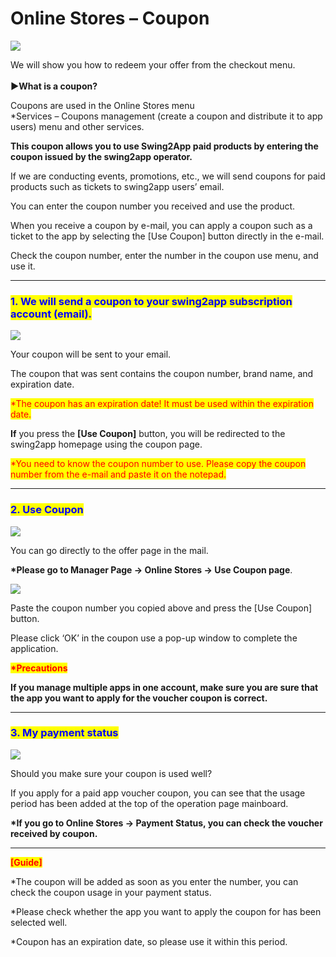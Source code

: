 # Online Stores – Coupon

![](https://support.swing2app.com/wp-content/uploads/2018/10/redeem\_coup.png)

We will show you how to redeem your offer from the checkout menu.\
\
**▶What is a coupon?**

Coupons are used in the Online Stores menu\
\*Services – Coupons management (create a coupon and distribute it to app users) menu and other services.

**This coupon allows you to use Swing2App paid products by entering the coupon issued by the swing2app operator.**

If we are conducting events, promotions, etc., we will send coupons for paid products such as tickets to swing2app users’ email.

You can enter the coupon number you received and use the product.

When you receive a coupon by e-mail, you can apply a coupon such as a ticket to the app by selecting the \[Use Coupon] button directly in the e-mail.

Check the coupon number, enter the number in the coupon use menu, and use it.

***

### <mark style="color:blue;">**1. We will send a coupon to your swing2app subscription account (email).**</mark>

![](https://support.swing2app.com/wp-content/uploads/2018/10/%EC%BF%A0%ED%8F%B0%EC%98%81%EB%AC%B82.png)

Your coupon will be sent to your email.

The coupon that was sent contains the coupon number, brand name, and expiration date.

<mark style="color:red;">\*The coupon has an expiration date! It must be used within the expiration date.</mark>

**If** you press the **\[Use Coupon]** button, you will be redirected to the swing2app homepage using the coupon page.

<mark style="color:red;">\*You need to know the coupon number to use. Please copy the coupon number from the e-mail and paste it on the notepad.</mark>

***

### <mark style="color:blue;">**2. Use Coupon**</mark>

![](https://support.swing2app.com/wp-content/uploads/2018/10/s-1.png)

You can go directly to the offer page in the mail.

**\*Please go to Manager Page → Online Stores → Use Coupon page**.

![](https://support.swing2app.com/wp-content/uploads/2018/10/%EC%BF%A0%ED%8F%B0%EC%98%81%EB%AC%B83.png)

Paste the coupon number you copied above and press the \[Use Coupon] button.

Please click ‘OK’ in the coupon use a pop-up window to complete the application.

<mark style="color:red;">**\*Precautions**</mark>

**If you manage multiple apps in one account, make sure you are sure that the app you want to apply for the voucher coupon is correct.**

***

### <mark style="color:blue;">**3. My payment status**</mark>

![](https://support.swing2app.com/wp-content/uploads/2018/10/%EC%BF%A0%ED%8F%B0%EC%98%81%EB%AC%B84.png)

Should you make sure your coupon is used well?

If you apply for a paid app voucher coupon, you can see that the usage period has been added at the top of the operation page mainboard.

**\*If you go to Online Stores → Payment Status, you can check the voucher received by coupon.**&#x20;

****

<mark style="color:red;">**\[Guide]**</mark>

\*The coupon will be added as soon as you enter the number, you can check the coupon usage in your payment status.

\*Please check whether the app you want to apply the coupon for has been selected well.

\*Coupon has an expiration date, so please use it within this period.&#x20;
